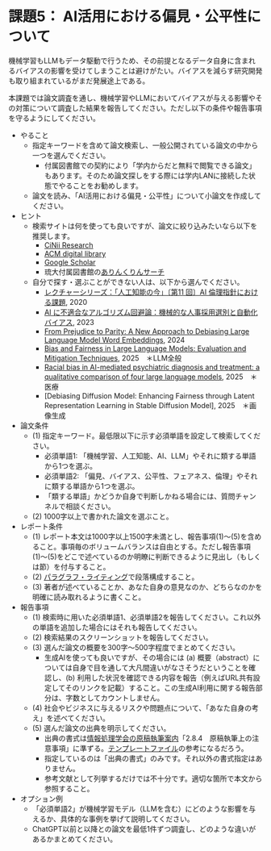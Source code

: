 # 課題5： AI活用における偏見・公平性について
機械学習もLLMもデータ駆動で行うため、その前提となるデータ自身に含まれるバイアスの影響を受けてしまうことは避けがたい。バイアスを減らす研究開発も取り組まれているがまだ発展途上である。

本課題では論文調査を通し、機械学習やLLMにおいてバイアスが与える影響やその対策について調査した結果を報告してください。ただし以下の条件や報告事項を守るようにしてください。

- やること
    - 指定キーワードを含めて論文検索し、一般公開されている論文の中から一つを選んでください。
        - 付属図書館での契約により「学内からだと無料で閲覧できる論文」もあります。そのため論文探しをする際には学内LANに接続した状態でやることをお勧めします。
    - 論文を読み、「AI活用における偏見・公平性」について小論文を作成してください。
- ヒント
    - 検索サイトは何を使っても良いですが、論文に絞り込みたいなら以下を推奨します。
        - [CiNii Research](https://cir.nii.ac.jp)
        - [ACM digital library](https://dl.acm.org)
        - [Google Scholar](https://scholar.google.co.jp)
        - 琉大付属図書館の[ありんくりんサーチ](https://www.lib.u-ryukyu.ac.jp)
    - 自分で探す・選ぶことができない人は、以下から選んでください。
        - [レクチャーシリーズ：「人工知能の今」〔第11 回〕AI 倫理指針における課題](https://doi.org/10.11517/jjsai.35.6_845), 2020
        - [AI に不適合なアルゴリズム回避論：機械的な人事採用選別と自動化バイアス](https://doi.org/10.24798/jicp.7.2_1), 2023
        - [From Prejudice to Parity: A New Approach to Debiasing Large Language Model Word Embeddings](https://arxiv.org/abs/2402.11512), 2024
        - [Bias and Fairness in Large Language Models: Evaluation and Mitigation Techniques](https://www.researchgate.net/publication/392124172_Bias_and_Fairness_in_Large_Language_Models_Evaluation_and_Mitigation_Techniques), 2025　＊LLM全般
        - [Racial bias in AI-mediated psychiatric diagnosis and treatment: a qualitative comparison of four large language models](https://www.nature.com/articles/s41746-025-01746-4), 2025　＊医療
        - [Debiasing Diffusion Model: Enhancing Fairness through Latent Representation Learning in Stable Diffusion Model], 2025　＊画像生成
- 論文条件
    - (1) 指定キーワード。最低限以下に示す必須単語を設定して検索してください。
        - 必須単語1: 「機械学習、人工知能、AI、LLM」やそれに類する単語から1つを選ぶ。
        - 必須単語2: 「偏見、バイアス、公平性、フェアネス、倫理」やそれに類する単語から1つを選ぶ。
        - 「類する単語」かどうか自身で判断しかねる場合には、質問チャンネルで相談ください。
    - (2) 1000字以上で書かれた論文を選ぶこと。
- レポート条件
    - (1) レポート本文は1000字以上1500字未満とし、報告事項(1)〜(5)を含めること。事項毎のボリュームバランスは自由とする。ただし報告事項(1)〜(5)をどこで述べているのか明瞭に判断できるように見出し（もしくは節）を付与すること。
    - (2) [パラグラフ・ライティング](http://www.ams.eng.osaka-u.ac.jp/user/ishihara/?p=566)で段落構成すること。
    - (3) 著者が述べていることか、あなた自身の意見なのか、どちらなのかを明確に読み取れるように書くこと。
- 報告事項
    - (1) 検索時に用いた必須単語1、必須単語2を報告してください。これ以外の単語を追加した場合にはそれも報告してください。
    - (2) 検索結果のスクリーンショットを報告してください。
    - (3) 選んだ論文の概要を300字〜500字程度でまとめてください。
        - 生成AIを使っても良いですが、その場合には (a) 概要（abstract）については自身で目を通して大凡間違いがなさそうだということを確認し、(b) 利用した状況を確認できる内容を報告（例えばURL共有設定してそのリンクを記載）すること。この生成AI利用に関する報告部分は、字数としてカウントしません。
    - (4) 社会やビジネスに与えるリスクや問題点について、「あなた自身の考え」を述べてください。
    - (5) 選んだ論文の出典を明示してください。
        - 出典の書式は[情報処理学会の原稿執筆案内](https://www.ipsj.or.jp/journal/submit/style.html)「2.8.4　原稿執筆上の注意事項」に準ずる。[テンプレートファイル](https://www.ipsj.or.jp/journal/submit/style.html)の参考になるだろう。
        - 指定しているのは「出典の書式」のみです。それ以外の書式指定はありません。
        - 参考文献として列挙するだけでは不十分です。適切な箇所で本文から参照すること。
- オプション例
    - 「必須単語2」が機械学習モデル（LLMを含む）にどのような影響を与えるか、具体的な事例を挙げて説明してください。
    - ChatGPT以前と以降との論文を最低1件ずつ調査し、どのような違いがあるかまとめてください。
